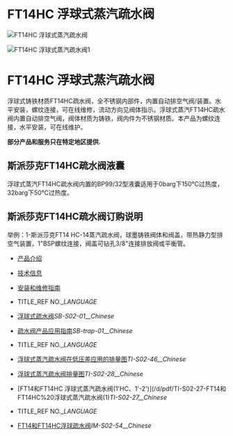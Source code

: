 

# FT14HC 浮球式蒸汽疏水阀

![FT14HC 浮球式蒸汽疏水阀](/d/file/ball/f56347fffb8137f40437f60091573551.jpg)

![FT14HC 浮球式蒸汽疏水阀1](/d/file/ball/f56347fffb8137f40437f60091573551.jpg)

# FT14HC 浮球式蒸汽疏水阀

浮球式铸铁材质FT14HC疏水阀，全不锈钢内部件，内置自动排空气阀/装置。水平安装，螺纹连接，可在线维修，流动方向见阀体指示。浮球式蒸汽FT14HC疏水阀内置自动排空气阀，阀体材质为铸铁，阀内件为不锈钢材质。本产品为螺纹连接，水平安装，可在线维护。

**部分产品和服务只在特定地区提供.**

## 斯派莎克FT14HC疏水阀液囊

浮球式蒸汽FT14HC疏水阀内置的BP99/32型液囊适用于0barg下150℃过热度，32barg下50℃过热度。

## 斯派莎克FT14HC疏水阀订购说明

举例：1-斯派莎克FT14 HC-14蒸汽疏水阀，球墨铸铁阀体和阀盖，带热静力型排空气装置，1"BSP螺纹连接，阀盖可钻孔3/8"连接排放阀或平衡管。

-   [产品介绍](javascript:navactive(1);)
-   [技术信息](javascript:navactive(2);)
-   [安装和维修指南](javascript:navactive(3);)

-   TITLE_REF NO.__LANGUAGE_
-   [浮球式疏水阀](/d/pdf/SB-S02-01-%E6%B5%AE%E7%90%83%E5%BC%8F%E7%96%8F%E6%B0%B4%E9%98%80.pdf)_SB-S02-01__Chinese_
-   [疏水阀产品应用指南](/d/pdf/SB-trap-01-%E7%96%8F%E6%B0%B4%E9%98%80%E4%BA%A7%E5%93%81%E5%BA%94%E7%94%A8%E6%8C%87%E5%8D%97.pdf)_SB-trap-01__Chinese_

-   TITLE_REF NO.__LANGUAGE_
-   [浮球式蒸汽疏水阀在低压差应用的排量图](/d/pdf/TI-S02-46-FT14%20浮球式蒸汽疏水阀在低压差应用的排量图.pdf)_TI-S02-46__Chinese_
-   [浮球式蒸汽疏水阀排量图](/d/pdf/TI-S02-28-FT14%20浮球式蒸汽疏水阀排量图.pdf)_TI-S02-28__Chinese_
-   [FT14和FT14HC 浮球式蒸汽疏水阀(1'HC、1'-2')](/d/pdf/TI-S02-27-FT14和FT14HC%20浮球式蒸汽疏水阀(1)_TI-S02-27__Chinese_

-   TITLE_REF NO.__LANGUAGE_
-   [FT14和FT14HC浮球疏水阀](/d/pdf/IM-S02-54-FT14和FT14HC浮球疏水阀.pdf)_IM-S02-54__Chinese_
